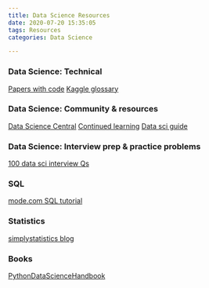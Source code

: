 ```yaml
---
title: Data Science Resources
date: 2020-07-20 15:35:05
tags: Resources
categories: Data Science

---
```


<!-- ## Data Science Resources -->


### Data Science: Technical
[Papers with code](https://paperswithcode.com/sota)
[Kaggle glossary](https://www.kaggle.com/shivamb/data-science-glossary-on-kaggle)

### Data Science: Community & resources
[Data Science Central](https://www.datasciencecentral.com/)
[Continued learning](https://github.com/justmarkham/DAT3/blob/master/resources.md)
[Data sci guide](https://www.kaggle.com/getting-started/44915)
<!-- more -->

### Data Science: Interview prep & practice problems
[100 data sci interview Qs](https://www.datasciencecentral.com/profiles/blogs/100-data-science-interview-questions-and-answers)

### SQL
[mode.com SQL tutorial](https://mode.com/sql-tutorial/intro-to-advanced-sql/)

### Statistics
[simplystatistics blog](https://simplystatistics.org/)

### Books
[PythonDataScienceHandbook](https://jakevdp.github.io/PythonDataScienceHandbook/)